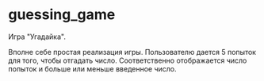 # guessing_game

Игра "Угадайка". 

Вполне себе простая реализация игры.
Пользователю дается 5 попыток для того, чтобы отгадать число. Соответственно отображается число попыток и больше или меньше введенное число.
